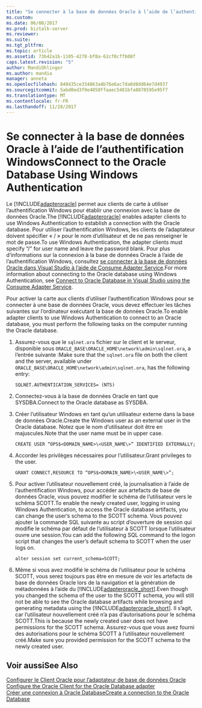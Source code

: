 ```yaml
---
title: "Se connecter à la base de données Oracle à l’aide de l’authentification Windows | Documents Microsoft"
ms.custom: 
ms.date: 06/08/2017
ms.prod: biztalk-server
ms.reviewer: 
ms.suite: 
ms.tgt_pltfrm: 
ms.topic: article
ms.assetid: 73b42a1b-1105-4278-bf8a-62cf0cffb08f
caps.latest.revision: "5"
author: MandiOhlinger
ms.author: mandia
manager: anneta
ms.openlocfilehash: 840435ce334863a4b76e6ac7da0d8dd64e7d4937
ms.sourcegitcommit: 5abd0ed3f9e4858ffaaec5481bfa8878595e95f7
ms.translationtype: MT
ms.contentlocale: fr-FR
ms.lasthandoff: 11/28/2017
---
```

# <a name="connect-to-the-oracle-database-using-windows-authentication"></a><span data-ttu-id="123f8-102">Se connecter à la base de données Oracle à l’aide de l’authentification Windows</span><span class="sxs-lookup"><span data-stu-id="123f8-102">Connect to the Oracle Database Using Windows Authentication</span></span>
<span data-ttu-id="123f8-103">Le [!INCLUDE[adapteroracle](../../includes/adapteroracle-md.md)] permet aux clients de carte à utiliser l’authentification Windows pour établir une connexion avec la base de données Oracle.</span><span class="sxs-lookup"><span data-stu-id="123f8-103">The [!INCLUDE[adapteroracle](../../includes/adapteroracle-md.md)] enables adapter clients to use Windows Authentication to establish a connection with the Oracle database.</span></span> <span data-ttu-id="123f8-104">Pour utiliser l’authentification Windows, les clients de l’adaptateur doivent spécifier « / » pour le nom d’utilisateur et de ne pas renseigner le mot de passe.</span><span class="sxs-lookup"><span data-stu-id="123f8-104">To use Windows Authentication, the adapter clients must specify “/” for user name and leave the password blank.</span></span> <span data-ttu-id="123f8-105">Pour plus d’informations sur la connexion à la base de données Oracle à l’aide de l’authentification Windows, consultez [se connecter à la base de données Oracle dans Visual Studio à l’aide de Consume Adapter Service](../../adapters-and-accelerators/adapter-oracle-database/connect-to-oracle-database-in-visual-studio-using-the-consume-adapter-service.md).</span><span class="sxs-lookup"><span data-stu-id="123f8-105">For more information about connecting to the Oracle database using Windows Authentication, see [Connect to Oracle Database in Visual Studio using the Consume Adapter Service](../../adapters-and-accelerators/adapter-oracle-database/connect-to-oracle-database-in-visual-studio-using-the-consume-adapter-service.md).</span></span>  
  
 <span data-ttu-id="123f8-106">Pour activer la carte aux clients d’utiliser l’authentification Windows pour se connecter à une base de données Oracle, vous devez effectuer les tâches suivantes sur l’ordinateur exécutant la base de données Oracle.</span><span class="sxs-lookup"><span data-stu-id="123f8-106">To enable adapter clients to use Windows Authentication to connect to an Oracle database, you must perform the following tasks on the computer running the Oracle database.</span></span>  
  
1.  <span data-ttu-id="123f8-107">Assurez-vous que le `sqlnet.ora` fichier sur le client et le serveur, disponible sous `ORACLE_BASE\ORACLE_HOME\network\admin\sqlnet.ora`, a l’entrée suivante :</span><span class="sxs-lookup"><span data-stu-id="123f8-107">Make sure that the `sqlnet.ora` file on both the client and the server, available under `ORACLE_BASE\ORACLE_HOME\network\admin\sqlnet.ora`, has the following entry:</span></span>  
  
    ```  
    SQLNET.AUTHENTICATION_SERVICES= (NTS)  
    ```  
  
2.  <span data-ttu-id="123f8-108">Connectez-vous à la base de données Oracle en tant que SYSDBA.</span><span class="sxs-lookup"><span data-stu-id="123f8-108">Connect to the Oracle database as SYSDBA.</span></span>  
  
3.  <span data-ttu-id="123f8-109">Créer l’utilisateur Windows en tant qu’un utilisateur externe dans la base de données Oracle.</span><span class="sxs-lookup"><span data-stu-id="123f8-109">Create the Windows user as an external user in the Oracle database.</span></span> <span data-ttu-id="123f8-110">Notez que le nom d’utilisateur doit être en majuscules.</span><span class="sxs-lookup"><span data-stu-id="123f8-110">Note that the user name must be in upper case.</span></span>  
  
    ```  
    CREATE USER “OPS$<DOMAIN_NAME>\<USER_NAME\>” IDENTIFIED EXTERNALLY;  
    ```  
  
4.  <span data-ttu-id="123f8-111">Accorder les privilèges nécessaires pour l’utilisateur.</span><span class="sxs-lookup"><span data-stu-id="123f8-111">Grant privileges to the user.</span></span>  
  
    ```  
    GRANT CONNECT,RESOURCE TO “OPS$<DOMAIN_NAME>\<USER_NAME\>”;  
    ```  
  
5.  <span data-ttu-id="123f8-112">Pour activer l’utilisateur nouvellement créé, la journalisation à l’aide de l’authentification Windows, pour accéder aux artefacts de base de données Oracle, vous pouvez modifier le schéma de l’utilisateur vers le schéma SCOTT.</span><span class="sxs-lookup"><span data-stu-id="123f8-112">To enable the newly created user, logging in using Windows Authentication, to access the Oracle database artifacts, you can change the user’s schema to the SCOTT schema.</span></span> <span data-ttu-id="123f8-113">Vous pouvez ajouter la commande SQL suivante au script d’ouverture de session qui modifie le schéma par défaut de l’utilisateur à SCOTT lorsque l’utilisateur ouvre une session.</span><span class="sxs-lookup"><span data-stu-id="123f8-113">You can add the following SQL command to the logon script that changes the user’s default schema to SCOTT when the user logs on.</span></span>  
  
    ```  
    alter session set current_schema=SCOTT;  
    ```  
  
6.  <span data-ttu-id="123f8-114">Même si vous avez modifié le schéma de l’utilisateur pour le schéma SCOTT, vous serez toujours pas être en mesure de voir les artefacts de base de données Oracle lors de la navigation et la génération de métadonnées à l’aide du [!INCLUDE[adapteroracle_short](../../includes/adapteroracle-short-md.md)].</span><span class="sxs-lookup"><span data-stu-id="123f8-114">Even though you changed the schema of the user to the SCOTT schema, you will still not be able to see the Oracle database artifacts while browsing and generating metadata using the [!INCLUDE[adapteroracle_short](../../includes/adapteroracle-short-md.md)].</span></span> <span data-ttu-id="123f8-115">Il s’agit, car l’utilisateur nouvellement créé n’a pas d’autorisations pour le schéma SCOTT.</span><span class="sxs-lookup"><span data-stu-id="123f8-115">This is because the newly created user does not have permissions for the SCOTT schema.</span></span> <span data-ttu-id="123f8-116">Assurez-vous que vous avez fourni des autorisations pour le schéma SCOTT à l’utilisateur nouvellement créé.</span><span class="sxs-lookup"><span data-stu-id="123f8-116">Make sure you provided permission for the SCOTT schema to the newly created user.</span></span>  
  
## <a name="see-also"></a><span data-ttu-id="123f8-117">Voir aussi</span><span class="sxs-lookup"><span data-stu-id="123f8-117">See Also</span></span>  
 <span data-ttu-id="123f8-118">[Configurer le Client Oracle pour l’adaptateur de base de données Oracle](../../adapters-and-accelerators/adapter-oracle-database/configure-the-oracle-client-for-the-oracle-database-adapter.md) </span><span class="sxs-lookup"><span data-stu-id="123f8-118">[Configure the Oracle Client for the Oracle Database adapter](../../adapters-and-accelerators/adapter-oracle-database/configure-the-oracle-client-for-the-oracle-database-adapter.md) </span></span>  
[<span data-ttu-id="123f8-119">Créer une connexion à Oracle Database</span><span class="sxs-lookup"><span data-stu-id="123f8-119">Create a connection to the Oracle Database</span></span>](../../adapters-and-accelerators/adapter-oracle-database/create-a-connection-to-the-oracle-database.md)